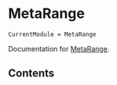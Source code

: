# MetaRange

```@meta
CurrentModule = MetaRange
```

Documentation for [MetaRange](https://github.com/janablechschmidt/MetaRange.jl).

## Contents

```@contents
```
